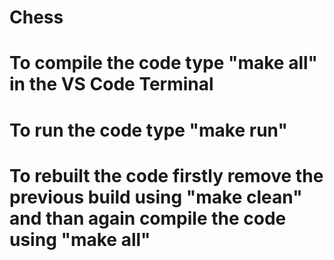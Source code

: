 # Chess

# To compile the code type "make all" in the VS Code Terminal
# To run the code type "make run"
# To rebuilt the code firstly remove the previous build using "make clean" and than again compile the code using "make all"
